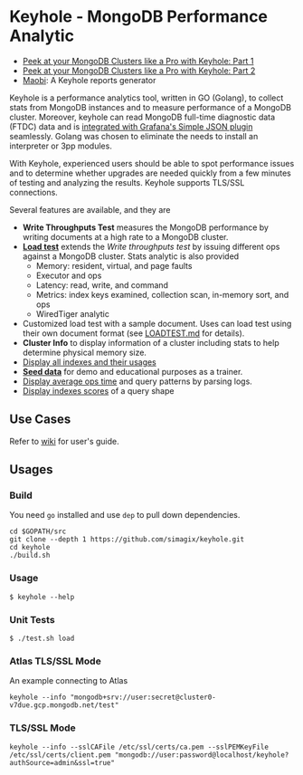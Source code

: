 # Keyhole - MongoDB Performance Analytic

- [Peek at your MongoDB Clusters like a Pro with Keyhole: Part 1](https://www.mongodb.com/blog/post/peek-at-your-mongodb-clusters-like-a-pro-with-keyhole-part-1)
- [Peek at your MongoDB Clusters like a Pro with Keyhole: Part 2](https://www.mongodb.com/blog/post/peek-at-your-mongodb-clusters-like-a-pro-with-keyhole-part-2)
- [Maobi](https://hub.docker.com/repository/docker/simagix/maobi): A Keyhole reports generator

Keyhole is a performance analytics tool, written in GO (Golang), to collect stats from MongoDB instances and to measure performance of a MongoDB cluster.  Moreover, keyhole can read MongoDB full-time diagnostic data (FTDC) data and is [integrated with Grafana's Simple JSON plugin](https://github.com/simagix/keyhole/wiki/MongoDB-FTDC-and-Grafana-Integration) seamlessly.  Golang was chosen to eliminate the needs to install an interpreter or 3pp modules.

With Keyhole, experienced users should be able to spot performance issues and to determine whether upgrades are needed quickly from a few minutes of testing and analyzing the results.  Keyhole supports TLS/SSL connections.

Several features are available, and they are

- **Write Throughputs Test** measures the MongoDB performance by writing documents at a high rate to a MongoDB cluster.
- [**Load test**](docs/LOADTEST.md) extends the *Write throughputs test* by issuing different ops against a MongoDB cluster.  Stats analytic is also provided
  - Memory: resident, virtual, and page faults
  - Executor and ops
  - Latency: read, write, and command
  - Metrics: index keys examined, collection scan, in-memory sort, and ops
  - WiredTiger analytic
- Customized load test with a sample document.  Uses can load test using their own document format (see [LOADTEST.md](docs/LOADTEST.md) for details).
- **Cluster Info** to display information of a cluster including stats to help determine physical memory size.
- [Display all indexes and their usages](https://github.com/simagix/keyhole/wiki/List-All-Indexes-with-Usages)
- [**Seed data**](https://github.com/simagix/keyhole/wiki/Seed-Data-using-a-Template) for demo and educational purposes as a trainer.
- [Display average ops time](https://github.com/simagix/keyhole/wiki/Mongo-Logs-Analytics) and query patterns by parsing logs.
- [Display indexes scores](https://github.com/simagix/keyhole/wiki/Indexes-Scores-and-Explain) of a query shape

## Use Cases
Refer to [wiki](https://github.com/simagix/keyhole/wiki) for user's guide.

## Usages
### Build
You need `go` installed and use `dep` to pull down dependencies.

```
cd $GOPATH/src
git clone --depth 1 https://github.com/simagix/keyhole.git
cd keyhole
./build.sh
```

### Usage
```
$ keyhole --help
```

### Unit Tests
```
$ ./test.sh load
```

### Atlas TLS/SSL Mode
An example connecting to Atlas

```
keyhole --info "mongodb+srv://user:secret@cluster0-v7due.gcp.mongodb.net/test"
```

### TLS/SSL Mode
```
keyhole --info --sslCAFile /etc/ssl/certs/ca.pem --sslPEMKeyFile /etc/ssl/certs/client.pem "mongodb://user:password@localhost/keyhole?authSource=admin&ssl=true"
```
